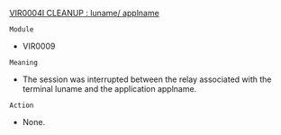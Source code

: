 [VIR0004I CLEANUP : luname/ applname](https://virtel.readthedocs.io/en/latest/manuals/virtel/Virtel459MG/messages.html?highlight=VIR0004I#VIR0004I)

`Module`
- VIR0009

`Meaning`
- The session was interrupted between the relay associated with the terminal luname and the application applname.

`Action`
- None.
